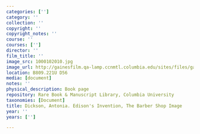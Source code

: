 ```yaml
---
categories: ['']
category: ''
collection: ''
copyright: ''
copyright_notes: ''
course: ''
courses: ['']
director: ''
film_title: ''
image_src: 1000102010.jpg
image_url: http://gainesfilm.qa-lamp.ccnmtl.columbia.edu/sites/files/gainesfilm/images/1000102010.jpg
location: B809.221U D56
media: [document]
notes: ''
physical_description: Book page
repository: Rare Book & Manuscript Library, Columbia University
taxonomies: [Document]
title: Dickson, Antonia. Edison's Invention, The Barber Shop Image
year: ''
years: ['']

---
```

